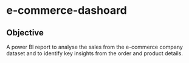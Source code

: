 # e-commerce-dashoard
## Objective
A power BI report to analyse the sales from the e-commerce company dataset and to identify key insights from the order and product details.
